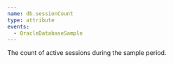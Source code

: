 ```yaml
---
name: db.sessionCount
type: attribute
events:
  - OracleDatabaseSample
---
```


The count of active sessions during the sample period.